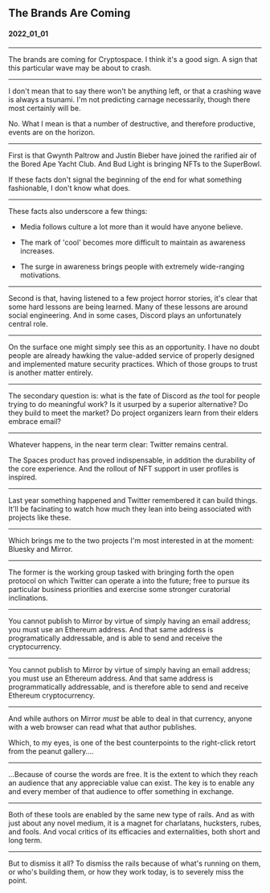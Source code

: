 ## The Brands Are Coming
#### 2022_01_01

****

The brands are coming for Cryptospace. I think it's a good sign. A sign that this particular wave may be about to crash.

****

I don't mean that to say there won't be anything left, or that a crashing wave is always a tsunami. I'm not predicting carnage necessarily, though there most certainly will be.

No. What I mean is that a number of destructive, and therefore productive, events are on the horizon.

****

First is that Gwynth Paltrow and Justin Bieber have joined the rarified air of the Bored Ape Yacht Club. And Bud Light is bringing NFTs to the SuperBowl.

If these facts don't signal the beginning of the end for what something fashionable, I don't know what does.

****

These facts also underscore a few things:

- Media follows culture a lot more than it would have anyone believe.

- The mark of 'cool' becomes more difficult to maintain as awareness increases.

- The surge in awareness brings people with extremely wide-ranging motivations.

****

Second is that, having listened to a few project horror stories, it's clear that some hard lessons are being learned. Many of these lessons are around social engineering. And in some cases, Discord plays an unfortunately central role.

****

On the surface one might simply see this as an opportunity. I have no doubt people are already hawking the value-added service of properly designed and implemented mature security practices. Which of those groups to trust is another matter entirely.

****

The secondary question is: what is the fate of Discord as _the_ tool for people trying to do meaningful work? Is it usurped by a superior alternative? Do they build to meet the market? Do project organizers learn from their elders embrace email?

****

Whatever happens, in the near term clear: Twitter remains central.

The Spaces product has proved indispensable, in addition the durability of the core experience. And the rollout of NFT support in user profiles is inspired.

****

Last year something happened and Twitter remembered it can build things. It'll be facinating to watch how much they lean into being associated with projects like these.

****

Which brings me to the two projects I'm most interested in at the moment: Bluesky and Mirror.

****

The former is the working group tasked with bringing forth the open protocol on which Twitter can operate a into the future; free to pursue its particular business priorities and exercise some stronger curatorial inclinations.

****

You cannot publish to Mirror by virtue of simply having an email address; you must use an Ethereum address. And that same address is programatically addressable, and is able to send and receive the cryptocurrency.

 ****

You cannot publish to Mirror by virtue of simply having an email address; you must use an Ethereum address. And that same address is programmatically addressable, and is therefore able to send and receive Ethereum cryptocurrency.

****

And while authors on Mirror _must_ be able to deal in that currency, anyone with a web browser can read what that author publishes.

Which, to my eyes, is one of the best counterpoints to the right-click retort from the peanut gallery....

****

...Because of course the words are free. It is the extent to which they reach an audience that any appreciable value can exist. The key is to enable any and every member of that audience to offer something in exchange.

****

Both of these tools are enabled by the same new type of rails. And as with just about any novel medium, it is a magnet for charlatans, hucksters, rubes, and fools. And vocal critics of its efficacies and externalities, both short and long term.

****

But to dismiss it all? To dismiss the rails because of what's running on them, or who's building them, or how they work today, is to severely miss the point.